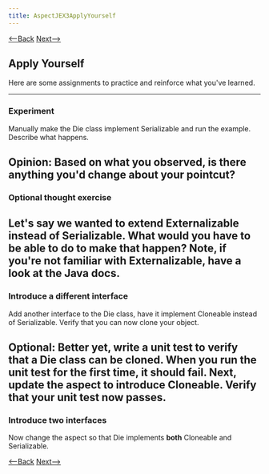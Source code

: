 ```yaml
---
title: AspectJEX3ApplyYourself
---
```

[<--Back](AspectJEX3Explained) [Next-->](AspectJEX3AssignmentApplications)

## Apply Yourself
Here are some assignments to practice and reinforce what you've learned.

----
### Experiment
Manually make the Die class implement Serializable and run the example. Describe what happens.

**Opinion:** Based on what you observed, is there anything you'd change about your pointcut?
----
### Optional thought exercise
Let's say we wanted to extend Externalizable instead of Serializable. What would you have to be able to do to make that happen? Note, if you're not familiar with Externalizable, have a look at the Java docs.
----
### Introduce a different interface
Add another interface to the Die class, have it implement Cloneable instead of Serializable. Verify that you can now clone your object.

**Optional:** Better yet, write a unit test to verify that a Die class can be cloned. When you run the unit test for the first time, it should fail. Next, update the aspect to introduce Cloneable. Verify that your unit test now passes.
----
### Introduce two interfaces
Now change the aspect so that Die implements **both** Cloneable and Serializable.

[<--Back](AspectJEX3Explained) [Next-->](AspectJEX3AssignmentApplications)
